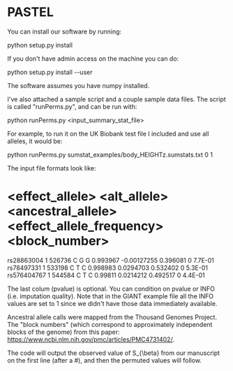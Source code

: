 # PASTEL

You can install our software by running:

python setup.py install

If you don't have admin access on the machine you can do:

python setup.py install --user

The software assumes you have numpy installed.

I've also attached a sample script and a couple sample data files.  The script is called "runPerms.py", and can be run with:

python runPerms.py <input_summary_stat_file> <lower frequency threshold> <upper frequency threshold>

For example, to run it on the UK Biobank test file I included and use all alleles, it would be:

python runPerms.py sumstat_examples/body_HEIGHTz.sumstats.txt 0 1

The input file formats look like:

# <rsnum> <chromosome> <position> <effect_allele> <alt_allele> <ancestral_allele> <effect_allele_frequency> <beta> <INFO> <block_number> <pval> 
rs28863004 1 526736 C G G 0.993967 -0.00127255 0.396081 0 7.7E-01
rs78497331 1 533198 C T C 0.998983 0.0294703 0.532402 0 5.3E-01
rs576404767 1 544584 C T C 0.99811 0.0214212 0.492517 0 4.4E-01

The last colum (pvalue) is optional.  You can condition on pvalue or INFO (i.e. imputation quality).  Note that in the GIANT example file all the INFO values are set to 1 since we didn't have those data immediately available.

Ancestral allele calls were mapped from the Thousand Genomes Project. The "block numbers" (which correspond to approximately independent blocks of the genome) from this paper: https://www.ncbi.nlm.nih.gov/pmc/articles/PMC4731402/.   

The code will output the observed value of S_{\beta} from our manuscript on the first line (after a #), and then the permuted values will follow.  
